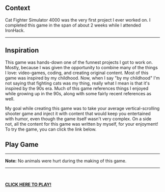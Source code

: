 <h2>Context</h2>
Cat Fighter Simulator 4000 was the very first project I ever worked on. I completed this game in the span of about 2 weeks while I attended IronHack.


<hr />

<h2>Inspiration</h2>


This game was hands-down one of the funnest projects I got to work on. Mostly, because I was given the opportunity to combine many of the things I love: video-games, coding, and creating original content. Most of this game was inspired by my childhood. Now, when I say "by my childhood" I'm not saying that fighting cats was my thing, really what I mean is that it's inspired by the 90s era. Much of this game references things I enjoyed while growing up in the 90s, along with some fairly recent references as well.

My goal while creating this game was to take your average vertical-scrolling shooter game and inject it with content that would keep you entertained with humor, even though the game itself wasn't very complex. On a side not, all the content for this game was written by myself, for your enjoyment! To try the game, you can click the link below.
<h2>Play Game</h2>

<hr />

<strong>
Note:</strong> No animals were hurt during the making of this game.

<hr />

&nbsp;

<a href="https://ariel-fonticiella.github.io/GameProject/"><strong><u>CLICK HERE TO PLAY!</u></strong></a>

&nbsp;
